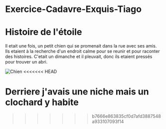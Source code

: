 # Exercice-Cadavre-Exquis-Tiago

# Histoire de l'étoile

Il etait une fois, un petit chien qui se promenait dans la rue avec ses amis. Ils etaient à la recherche d'un endroit calme pour se reunir et pour raconter des histoires. C'etait un dimanche et il pleuvait, donc ils etaient pressés pour trouver un abri.

 ![Chien](http://www.buharainsaat.net/pics/b/29/295290_by-cute-dog-drawing-step-step.jpg)
<<<<<<< HEAD
 
Derriere j'avais une niche mais un clochard y habite 
=======
>>>>>>> b7666e863835cf0d7afd3887548a933107093f14

